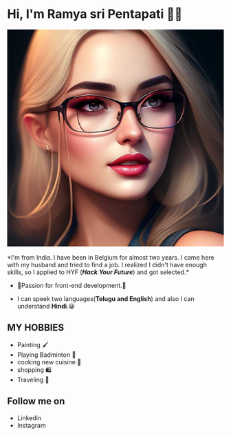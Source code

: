 # Hi, I'm Ramya sri Pentapati 🙋‍♀️

![my image](./img/image.jpg)

\*I'm from India. I have been in Belgium for almost two years. I came here with
my husband and tried to find a job. I realized I didn't have enough skills, so I
applied to HYF (**_Hack Your Future_**) and got selected.\*

- 🌟Passion for front-end development.🌟

- I can speek two languages(**Telugu and English**) and also I can understand
  **Hindi**.😀

## MY HOBBIES

- Painting 🖌️
- Playing Badminton 🏸
- cooking new cuisine 🥘
- shopping 🛍️
- Traveling 🚄

## Follow me on

- Linkedin
- Instagram
